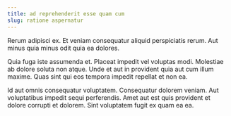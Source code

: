 ```yaml
---
title: ad reprehenderit esse quam cum
slug: ratione aspernatur
---
```


Rerum adipisci ex. Et veniam consequatur aliquid perspiciatis rerum. Aut minus quia minus odit quia ea dolores.

Quia fuga iste assumenda et. Placeat impedit vel voluptas modi. Molestiae ab dolore soluta non atque. Unde et aut in provident quia aut cum illum maxime. Quas sint qui eos tempora impedit repellat et non ea.

Id aut omnis consequatur voluptatem. Consequatur dolorem veniam. Aut voluptatibus impedit sequi perferendis. Amet aut est quis provident et dolore corrupti et dolorem. Sint voluptatem fugit ex quam ea ea.
